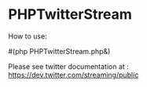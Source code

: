 # PHPTwitterStream

How to use:

#(php PHPTwitterStream.php&)

Please see twitter documentation at : https://dev.twitter.com/streaming/public
